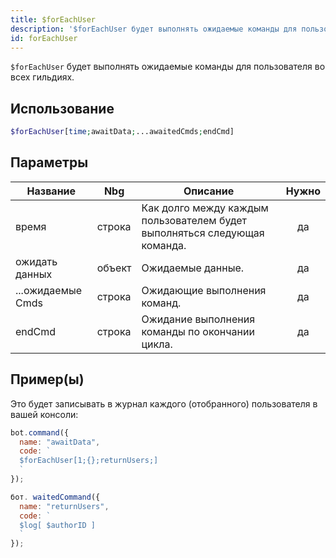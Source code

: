 ```yaml
---
title: $forEachUser
description: '$forEachUser будет выполнять ожидаемые команды для пользователя во всех гильдиях.'
id: forEachUser
---
```


`$forEachUser` будет выполнять ожидаемые команды для пользователя во всех гильдиях.

## Использование

```php
$forEachUser[time;awaitData;...awaitedCmds;endCmd]
```

## Параметры

| Название          | Nbg    | Описание                                                                  | Нужно |
| ----------------- | ------ | ------------------------------------------------------------------------- |:-----:|
| время             | строка | Как долго между каждым пользователем будет выполняться следующая команда. |  да   |
| ожидать данных    | объект | Ожидаемые данные.                                                         |  да   |
| ...ожидаемые Cmds | строка | Ожидающие выполнения команд.                                              |  да   |
| endCmd            | строка | Ожидание выполнения команды по окончании цикла.                           |  да   |

## Пример(ы)

Это будет записывать в журнал каждого (отобранного) пользователя в вашей консоли:

```javascript
bot.command({
  name: "awaitData",
  code: `
  $forEachUser[1;{};returnUsers;]
  `
});

бот. waitedCommand({
  name: "returnUsers",
  code: `
  $log[ $authorID ]
  `
});
```
